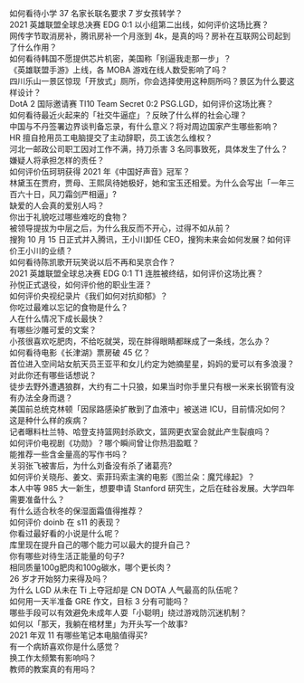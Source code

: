 如何看待小学 37 名家长联名要求 7 岁女孩转学？  
2021 英雄联盟全球总决赛 EDG 0:1 以小组第二出线，如何评价这场比赛？  
网传字节取消房补，腾讯房补一个月涨到 4k，是真的吗？房补在互联网公司起到了什么作用？  
如何看待韩国不愿提供芯片机密，美国称「别逼我走那一步」？  
《英雄联盟手游》上线，各 MOBA 游戏在线人数受影响了吗？  
四川乐山一景区惊现「开放式」厕所，你会选择使用这种厕所吗？景区为什么要这样设计？  
DotA 2 国际邀请赛 TI10 Team Secret 0:2 PSG.LGD，如何评价这场比赛？  
如何看待最近火起来的「社交牛逼症」？反映了什么样的社会心理？  
中国与不丹签署边界谈判备忘录，有什么意义？将对周边国家产生哪些影响？  
HR 擅自抢用员工电脑提交了主动辞职，员工该怎么维权？  
河北一邮政公司职工因对工作不满，持刀杀害 3 名同事致死，具体发生了什么？嫌疑人将承担怎样的责任？  
如何评价伍珂玥获得 2021 年《中国好声音》冠军？  
林黛玉在贾府，贾母、王熙凤待她极好，她和宝玉还相爱。为什么会写出「一年三百六十日，风刀霜剑严相逼」?  
缺爱的人会真的爱别人吗？  
你出于礼貌吃过哪些难吃的食物？  
被领导提拔为中层之后，为什么我反而不开心，过得不如从前？  
搜狗 10 月 15 日正式并入腾讯，王小川卸任 CEO，搜狗未来会如何发展？如何评价王小川的业绩？  
如何看待陈凯歌开玩笑说以后不再和吴京合作？  
2021 英雄联盟全球总决赛 EDG 0:1 T1 连胜被终结，如何评价这场比赛？  
孙悦正式退役，如何评价他的职业生涯？  
如何评价央视纪录片《我们如何对抗抑郁》？  
你吃过最难以忘记的食物是什么？  
人在什么情况下成长最快？  
有哪些沙雕可爱的文案？  
小孩很喜欢吃肥肉，不给吃就哭，现在胖得眼睛都眯成了一条线，怎么办？  
如何看待电影《长津湖》票房破 45 亿？  
首位进入空间站女航天员王亚平和女儿约定为她摘星星，妈妈的爱可以有多浪漫？对此你还有哪些话想说？  
徒步去野外遭遇狼群，大约有二十只狼，如果当时你手里只有根一米来长钢管有没有办法全身而退？  
美国前总统克林顿「因尿路感染扩散到了血液中」被送进 ICU，目前情况如何？这是种什么样的疾病？  
记者曝料杜兰特、哈登支持篮网封杀欧文，篮网更衣室会就此产生裂痕吗？  
如何评价电视剧《功勋》？哪个瞬间曾让你热泪盈眶？  
能推荐一些含金量高的写作书吗？  
关羽张飞被害后，为什么刘备没有杀了诸葛亮?  
如何评价关晓彤、姜文、索菲玛索主演的电影《图兰朵：魔咒缘起》？  
本人中等 985 大一新生，想要申请 Stanford 研究生，之后在硅谷发展。大学四年需要准备什么？  
有什么适合秋冬的保湿面霜值得推荐？  
如何评价 doinb 在 s11 的表现？  
你看过最好看的小说是什么呢？  
库里现在提升自己的哪个能力可以最大的提升自己？  
你有哪些对待生活正能量的句子?  
相同质量100g肥肉和100g碳水，哪个更长肉？  
26 岁才开始努力来得及吗？  
为什么 LGD 从未在 Ti 上夺冠却是 CN DOTA 人气最高的队伍呢？  
如何用一天半准备 GRE 作文，目标 3 分有可能吗？  
哪些手段可以有效避免未成年人耍「小聪明」绕过游戏防沉迷机制？  
如何以「那天，我躺在棺材里」为开头写一个故事?  
2021 年双 11 有哪些笔记本电脑值得买?  
有一个病娇喜欢你是什么感觉？  
换工作太频繁有影响吗？  
教师的教案真的有用吗？  
